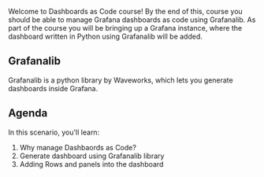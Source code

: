 Welcome to Dashboards as Code course! By the end of this, course you should be able to manage Grafana dashboards as code using Grafanalib. As part of the course you will be bringing up a Grafana instance, where the dashboard written in Python using Grafanalib will be added.

## Grafanalib

Grafanalib is a python library by Waveworks, which lets you generate dashboards inside Grafana.

## Agenda

In this scenario, you'll learn:

1. Why manage Dashbaords as Code?
2. Generate dashboard using Grafanalib library
3. Adding Rows and panels into the dashboard